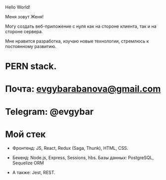 Hello World!

Меня зовут Женя! 

Могу создать веб-приложение с нуля как на стороне клиента, так и на стороне сервера. 


Мне нравится разработка, изучаю новые технологии, стремлюсь к постоянному развитию.

# PERN stack.

# Почта: evgybarabanova@gmail.com

# Telegram: @evgybar

# Мой стек 

* Фронтенд: JS, React, Redux (Saga, Thunk), HTML, CSS. 

* Бекенд: Node.js, Express, Sessions, hbs. Базы данных: PostgreSQL, Sequelize ORM

* A также: Jest, REST.
